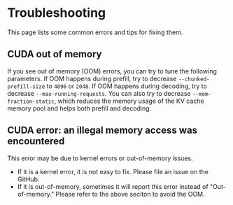 # Troubleshooting

This page lists some common errors and tips for fixing them.

## CUDA out of memory
If you see out of memory (OOM) errors, you can try to tune the following parameters.
If OOM happens during prefill, try to decrease `--chunked-prefill-size` to `4096` or `2048`.
If OOM happens during decoding, try to decrease `--max-running-requests`.
You can also try to decrease `--mem-fraction-static`, which reduces the memory usage of the KV cache memory pool and helps both prefill and decoding.

## CUDA error: an illegal memory access was encountered
This error may be due to kernel errors or out-of-memory issues.
- If it is a kernel error, it is not easy to fix. Please file an issue on the GitHub.
- If it is out-of-memory, sometimes it will report this error instead of "Out-of-memory." Please refer to the above seciton to avoid the OOM.
